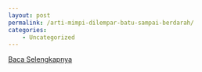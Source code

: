 ```yaml
---
layout: post
permalink: /arti-mimpi-dilempar-batu-sampai-berdarah/
categories:
    - Uncategorized
---
```


[Baca Selengkapnya](/02)